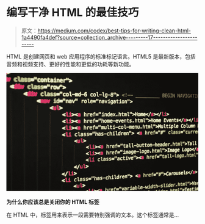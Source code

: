# 编写干净 HTML 的最佳技巧

> 原文：<https://medium.com/codex/best-tips-for-writing-clean-html-1a4490fa4def?source=collection_archive---------17----------------------->

HTML 是创建网页和 web 应用程序的标准标记语言。HTML5 是最新版本，包括音频和视频支持、更好的性能和更低的功耗等新功能。

![](img/117e1eafcaa49e4c1cc7aeebe828a0b0.png)

**为什么你应该总是关闭你的 HTML 标签**

在 HTML 中，<keywords>标签用来表示一段需要特别强调的文本。这个标签通常是…</keywords>